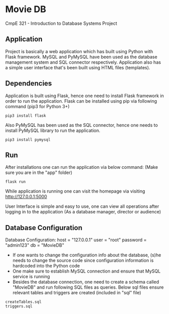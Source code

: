 # Movie DB
CmpE 321 - Introduction to Database Systems Project

## Application
Project is basically a web application which has built using Python with Flask framework. MySQL and PyMySQL have been used as the database management system and SQL connector respectively. Application also has a simple user interface that's been built using HTML files (templates).

## Dependencies
Application is built using Flask, hence one need to install Flask framework in order to run the application. Flask can be installed using pip via following command (pip3 for Python 3+)
```
pip3 install flask
```
Also PyMySQL has been used as the SQL connector, hence one needs to install PyMySQL library to run the application.
```
pip3 install pymysql
```

## Run
After installations one can run the application via below command: (Make sure you are in the "app" folder)
```
flask run
```
While application is running one can visit the homepage via visiting http://127.0.0.1:5000

User Interface is simple and easy to use, one can view all operations after logging in to the application (As a database manager, director or audience)

## Database Configuration
Database Configuration:
host = "127.0.0.1"
user = "root"
password = "admin123"
db = "MovieDB"

- If one wants to change the configuration info about the database, (s)he needs to change the source code since configuration information is hardcoded into the Python code
- One make sure to establish MySQL connection and ensure that MySQL service is running
- Besides the database connection, one need to create a schema called "MovieDB" and run following SQL files as queries. Below sql files ensure relevant tables and triggers are created (included in "sql" file)
```
createTables.sql
triggers.sql
```



